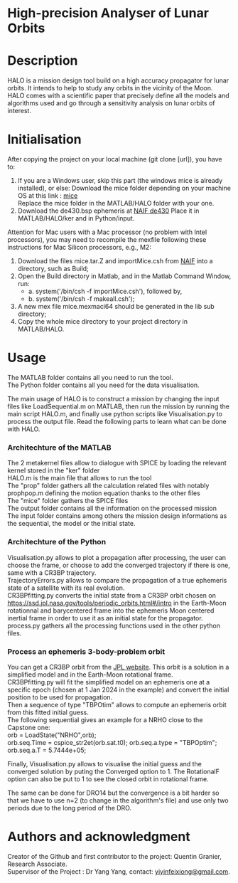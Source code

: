 # High-precision Analyser of Lunar Orbits

# Description

HALO is a mission design tool build on a high accuracy propagator for lunar orbits. It intends to help to study any orbits in the vicinity of the Moon. HALO comes with a scientific paper that precisely define all the models and algorithms used and go through a sensitivity analysis on lunar orbits of interest.

# Initialisation

After copying the project on your local machine (git clone [url]), you have to:

1. If you are a Windows user, skip this part (the windows mice is already installed), or else: Download the mice folder depending on your machine OS at this link : [mice](https://naif.jpl.nasa.gov/naif/toolkit_MATLAB.html)  
   Replace the mice folder in the MATLAB/HALO folder with your one.
2. Download the de430.bsp ephemeris at [NAIF de430](https://naif.jpl.nasa.gov/pub/naif/generic_kernels/spk/planets/)
   Place it in MATLAB/HALO/ker and in Python/input.

Attention for Mac users with a Mac processor (no problem with Intel processors), you may need to recompile the mexfile following these instructions for Mac Silicon processors, e.g., M2:

1. Download the files mice.tar.Z and importMice.csh from [NAIF](https://naif.jpl.nasa.gov/naif/toolkit_MATLAB_MacIntel_OSX_AppleC_MATLAB9.x_64bit.html) into a directory, such as Build;
2. Open the Build directory in Matlab, and in the Matlab Command Window, run:
   - a. system('/bin/csh -f importMice.csh'), followed by,
   - b. system('/bin/csh -f makeall.csh');
3. A new mex file mice.mexmaci64 should be generated in the lib sub directory;
4. Copy the whole mice directory to your project directory in MATLAB/HALO.

# Usage

The MATLAB folder contains all you need to run the tool.  
The Python folder contains all you need for the data visualisation.

The main usage of HALO is to construct a mission by changing the input files like LoadSequential.m on MATLAB, then run the mission by running the main script HALO.m, and finally use python scripts like Visualisation.py to process the output file.
Read the following parts to learn what can be done with HALO.

### Architechture of the MATLAB
The 2 metakernel files allow to dialogue with SPICE by loading the relevant kernel stored in the "ker" folder   
HALO.m is the main file that allows to run the tool   
The "prop" folder gathers all the calculation related files with notably prophpop.m defining the motion equation thanks to the other files   
The "mice" folder gathers the SPICE files   
The output folder contains all the information on the processed mission   
The input folder contains among others the mission design informations as the sequential, the model or the initial state.

### Architechture of the Python
Visualisation.py allows to plot a propagation after processing, the user can choose the frame, or choose to add the converged trajectory if there is one, same with a CR3BP trajectory.   
TrajectoryErrors.py allows to compare the propagation of a true ephemeris state of a satellite with its real evolution.   
CR3BPfitting.py converts the initial state from a CR3BP orbit chosen on https://ssd.jpl.nasa.gov/tools/periodic_orbits.html#/intro in the Earth-Moon rotationnal and barycentered frame into the ephemeris Moon centered inertial frame in order to use it as an initial state for the propagator.   
process.py gathers all the processing functions used in the other python files.

### Process an ephemeris 3-body-problem orbit
You can get a CR3BP orbit from the [JPL website](https://ssd.jpl.nasa.gov/tools/periodic_orbits.html#/intro). This orbit is a solution in a simplified model and in the Earth-Moon rotational frame.   
CR3BPfitting.py will fit the simplified model on an ephemeris one at a specific epoch (chosen at 1 Jan 2024 in the example) and convert the initial position to be used for propagation.   
Then a sequence of type "TBPOtim" allows to compute an ephemeris orbit from this fitted initial guess.    
The following sequential gives an example for a NRHO close to the Capstone one:  
   orb = LoadState("NRHO",orb);  
   orb.seq.Time = cspice_str2et(orb.sat.t0); 
   orb.seq.a.type = "TBPOptim";  
   orb.seq.a.T = 5.7444e+05;  

Finally, Visualisation.py allows to visualise the initial guess and the converged solution by puting the Converged option to 1. The RotationalF option can also be put to 1 to see the closed orbit in rotational frame.   

The same can be done for DRO14 but the convergence is a bit harder so that we have to use n=2 (to change in the algorithm's file) and use only two periods due to the long period of the DRO.

# Authors and acknowledgment

Creator of the Github and first contributor to the project: Quentin Granier, Research Associate.  
Supervisor of the Project : Dr Yang Yang, contact: yiyinfeixiong@gmail.com.
